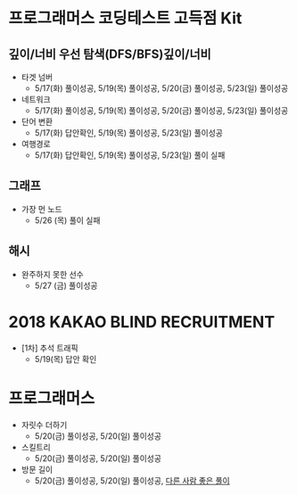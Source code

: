 # 프로그래머스 코딩테스트 고득점 Kit

## 깊이/너비 우선 탐색(DFS/BFS)깊이/너비

- 타겟 넘버
  - 5/17(화) 풀이성공, 5/19(목) 풀이성공, 5/20(금) 풀이성공, 5/23(일) 풀이성공
- 네트워크
  - 5/17(화) 풀이성공, 5/19(목) 풀이성공, 5/20(금) 풀이성공, 5/23(일) 풀이성공
- 단어 변환
  - 5/17(화) 답안확인, 5/19(목) 풀이성공, 5/23(일) 풀이성공
- 여행경로
  - 5/17(화) 답안확인, 5/19(목) 풀이성공, 5/23(일) 풀이 실패

## 그래프

- 가장 먼 노드
  - 5/26 (목) 풀이 실패

## 해시

- 완주하지 못한 선수
  - 5/27 (금) 풀이성공

# 2018 KAKAO BLIND RECRUITMENT

- [1차] 추석 트래픽
  - 5/19(목) 답안 확인

# 프로그래머스

- 자릿수 더하기
  - 5/20(금) 풀이성공, 5/20(일) 풀이성공
- 스킬트리
  - 5/20(금) 풀이성공, 5/20(일) 풀이성공
- 방문 길이
  - 5/20(금) 풀이성공, 5/20(일) 풀이성공, [다른 사람 좋은 풀이](https://velog.io/@leeeunbin/%ED%94%84%EB%A1%9C%EA%B7%B8%EB%9E%98%EB%A8%B8%EC%8A%A4-%EB%B0%A9%EB%AC%B8-%EA%B8%B8%EC%9D%B4-JavaScript)

